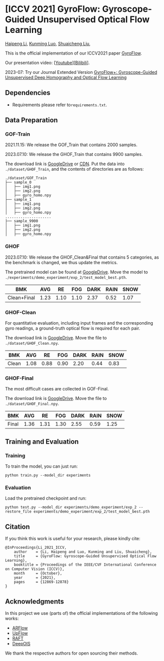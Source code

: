 # [ICCV 2021] GyroFlow: Gyroscope-Guided Unsupervised Optical Flow Learning
[Haipeng Li](https://lhaippp.github.io/), [Kunming Luo](https://coolbeam.github.io/index.html), [Shuaicheng Liu](http://www.liushuaicheng.org/),

This is the official implementation of our ICCV2021 paper [GyroFlow](https://openaccess.thecvf.com/content/ICCV2021/html/Li_GyroFlow_Gyroscope-Guided_Unsupervised_Optical_Flow_Learning_ICCV_2021_paper.html).

Our presentation video: [[Youtube](https://www.youtube.com/watch?v=6gh40PyWdHM)][[Bilibili](https://www.bilibili.com/video/BV1Tr4y127kd/)].

2023-07: Try our Journal Extended Version [GyroFlow+: Gyroscope-Guided Unsupervised Deep Homography and Optical Flow Learning](https://github.com/lhaippp/GyroFlowPlus)

## Dependencies

* Requirements please refer to`requirements.txt`.

## Data Preparation

### GOF-Train

2021.11.15: We release the GOF_Train that contains 2000 samples.

2023.07.10: We release the GHOF_Train that contains 9900 samples.

The download link is [GoogleDrive](https://drive.google.com/file/d/1eG9W-AlKrQ_fsxT4As6wzGaewCksYxnK/view?usp=sharing) or [CDN](https://data.megengine.org.cn/research/gyroflow/GOF_Train.zip). Put the data into `./dataset/GHOF_Train`, and the contents of directories are as follows:

```
./dataset/GOF_Train
├── sample_0
│   ├── img1.png
│   ├── img2.png
│   ├── gyro_homo.npy
├── sample_1
│   ├── img1.png
│   ├── img2.png
│   ├── gyro_homo.npy
.....................
├── sample_9900
│   ├── img1.png
│   ├── img2.png
│   ├── gyro_homo.npy

```
### GHOF
2023.07.10: We release the GHOF_Clean&Final that contains 5 categories, as the benchmark is changed, we thus update the metrics.

The pretrained model can be found at [GoogleDrive](https://drive.google.com/file/d/1dE7jKZS6RJNLWSrDY0q_pIJUFeo4JTqn/view?usp=sharing). Move the model to `./experiments/demo_experiment/exp_2/test_model_best.pth`.

| BMK |  AVG   |  RE  |  FOG  |  DARK  |  RAIN  |  SNOW  |
|  ----  |  ----  | ----  |  ----  | ----  |  ----  | ----  |
|  Clean+Final  | 1.23  | 1.10 |  1.10  | 2.37  |  0.52  | 1.07  |

### GHOF-Clean

For quantitative evaluation, including input frames and the corresponding gyro readings, a ground-truth optical flow is required for each pair.

The download link is [GoogleDrive](). Move the file to `./dataset/GHOF_Clean.npy`.

| BMK |  AVG   |  RE  |  FOG  |  DARK  |  RAIN  |  SNOW  |
|  ----  |  ----  | ----  |  ----  | ----  |  ----  | ----  |
|  Clean  | 1.08  | 0.88 |  0.90  | 2.20  |  0.44  | 0.83  |

### GHOF-Final

The most difficult cases are collected in GOF-Final.

The download link is [GoogleDrive](). Move the file to `./dataset/GHOF_Final.npy`.

| BMK |  AVG   |  RE  |  FOG  |  DARK  |  RAIN  |  SNOW  |
|  ----  |  ----  | ----  |  ----  | ----  |  ----  | ----  |
|  Final  | 1.36  | 1.31 |  1.30  | 2.55  |  0.59  | 1.25  |
## Training and Evaluation

### Training

To train the model, you can just run:

```
python train.py --model_dir experiments
```

### Evaluation

Load the pretrained checkpoint and run:

```
python test.py --model_dir experiments/demo_experiment/exp_2 --restore_file experiments/demo_experiment/exp_2/test_model_best.pth
```

## Citation

If you think this work is useful for your research, please kindly cite:

```
@InProceedings{Li_2021_ICCV,
    author    = {Li, Haipeng and Luo, Kunming and Liu, Shuaicheng},
    title     = {GyroFlow: Gyroscope-Guided Unsupervised Optical Flow Learning},
    booktitle = {Proceedings of the IEEE/CVF International Conference on Computer Vision (ICCV)},
    month     = {October},
    year      = {2021},
    pages     = {12869-12878}
}
```

## Acknowledgments

In this project we use (parts of) the official implementations of the following works:

* [ARFlow](https://github.com/lliuz/ARFlow)
* [UpFlow](https://github.com/coolbeam/UPFlow_pytorch)
* [RAFT](https://github.com/princeton-vl/RAFT)
* [DeepOIS](https://github.com/lhaippp/DeepOIS)

We thank the respective authors for open sourcing their methods.
